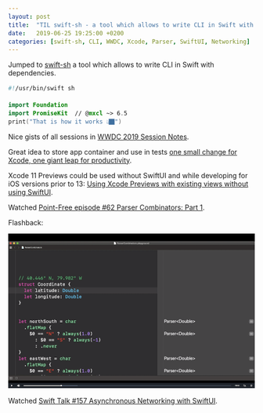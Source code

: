 ```yaml
---
layout: post
title:  "TIL swift-sh - a tool which allows to write CLI in Swift with dependencies; Watched Swift Talk #157 Asynchronous Networking with SwiftUI"
date:   2019-06-25 19:25:00 +0200
categories: [swift-sh, CLI, WWDC, Xcode, Parser, SwiftUI, Networking]
---
```

Jumped to [swift-sh](https://github.com/mxcl/swift-sh) a tool which allows to write CLI in Swift with dependencies.

```swift
#!/usr/bin/swift sh

import Foundation
import PromiseKit  // @mxcl ~> 6.5
print("That is how it works 👆🏿")
```

Nice gists of all sessions in [WWDC 2019 Session Notes](https://github.com/Blackjacx/WWDC).

Great idea to store app container and use in tests [one small change for Xcode, one giant leap for productivity](http://mohsen.dev/2019/05/19/one-small-change-for-xcode-one-giant-leap-for-productivity.html).

Xcode 11 Previews could be used without SwiftUI and while developing for iOS versions prior to 13: [Using Xcode Previews with existing views without using SwiftUI](https://www.avanderlee.com/xcode/xcode-previews/).

Watched [Point-Free episode #62 Parser Combinators: Part 1](https://www.pointfree.co/episodes/ep62-parser-combinators-part-1).

Flashback:

![](/assets/images/Screenshot%202019-06-25%20at%2012.40.23.png)

Watched [Swift Talk #157 Asynchronous Networking with SwiftUI](https://talk.objc.io/episodes/S01E157-asynchronous-networking-with-swiftui).
